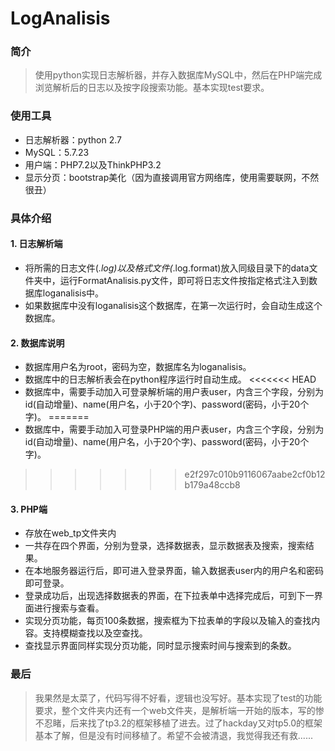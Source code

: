 # LogAnalisis
### 简介
>使用python实现日志解析器，并存入数据库MySQL中，然后在PHP端完成浏览解析后的日志以及按字段搜索功能。基本实现test要求。

### 使用工具
* 日志解析器：python 2.7 
* MySQL：5.7.23
* 用户端：PHP7.2以及ThinkPHP3.2
* 显示分页：bootstrap美化（因为直接调用官方网络库，使用需要联网，不然很丑）

### 具体介绍
#### 1. 日志解析端
* 将所需的日志文件(*.log)以及格式文件(*.log.format)放入同级目录下的data文件夹中，运行FormatAnalisis.py文件，即可将日志文件按指定格式注入到数据库loganalisis中。
* 如果数据库中没有loganalisis这个数据库，在第一次运行时，会自动生成这个数据库。
#### 2. 数据库说明
* 数据库用户名为root，密码为空，数据库名为loganalisis。
* 数据库中的日志解析表会在python程序运行时自动生成。
<<<<<<< HEAD
* 数据库中，需要手动加入可登录解析端的用户表user，内含三个字段，分别为id(自动增量)、name(用户名，小于20个字)、password(密码，小于20个字)。
=======
* 数据库中，需要手动加入可登录PHP端的用户表user，内含三个字段，分别为id(自动增量)、name(用户名，小于20个字)、password(密码，小于20个字)。
>>>>>>> e2f297c010b9116067aabe2cf0b12b179a48ccb8
#### 3. PHP端
* 存放在web_tp文件夹内
* 一共存在四个界面，分别为登录，选择数据表，显示数据表及搜索，搜索结果。
* 在本地服务器运行后，即可进入登录界面，输入数据表user内的用户名和密码即可登录。
* 登录成功后，出现选择数据表的界面，在下拉表单中选择完成后，可到下一界面进行搜索与查看。
* 实现分页功能，每页100条数据，搜索框为下拉表单的字段以及输入的查找内容。支持模糊查找以及空查找。
* 查找显示界面同样实现分页功能，同时显示搜索时间与搜索到的条数。

### 最后
>我果然是太菜了，代码写得不好看，逻辑也没写好。基本实现了test的功能要求，整个文件夹内还有一个web文件夹，是解析端一开始的版本，写的惨不忍睹，后来找了tp3.2的框架移植了进去。过了hackday又对tp5.0的框架基本了解，但是没有时间移植了。希望不会被清退，我觉得我还有救......
